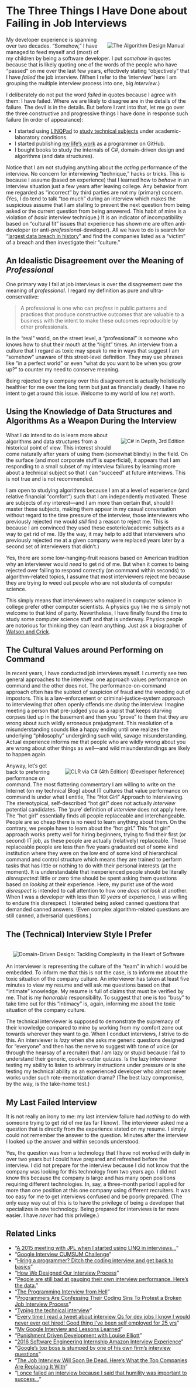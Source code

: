 # The Three Things I Have Done about Failing in Job Interviews

<!-- cSpell:disable -->
<a href="https://www.amazon.com/Algorithm-Design-Manual-Steven-Skiena/dp/1848000693?SubscriptionId=1SW6D7X6ZXXR92KVX0G2&tag=thekintespacec00&linkCode=xm2&camp=2025&creative=165953&creativeASIN=1848000693" target="_blank"><img alt="The Algorithm Design Manual" src="https://images-na.ssl-images-amazon.com/images/I/515GcxK1FFL.jpg" style="float:right;margin:16px;" /></a>
<!-- cSpell:enable -->

My developer experience is spanning over two decades. “Somehow,” I have managed to feed myself and (most) of my children by being a software developer. I put _somehow_ in quotes because that is likely quoting one of the words of the people who have “passed” on me over the last few years, effectively stating “objectively” that I have _failed_ the job interview. (When I refer to the ‘interview’ here I am grouping the multiple interview process into one, big _interview_.)

I deliberately do not put the word _failed_ in quotes because I agree with them: I have failed. Where we are likely to disagree are in the details of the failure. The devil is in the details. But before I rant into that, let me go over the three constructive and progressive things I have done in response such failure (in order of appearance):

* I started using [LINQPad](https://www.linqpad.net/) to [study technical subjects](https://github.com/BryanWilhite/LinqPad) under academic-laboratory conditions.
* I started publishing [my life’s work](https://github.com/BryanWilhite) as a programmer on GitHub.
* I bought books to study the internals of C#, domain-driven design and algorithms (and data structures).

Notice that I am not studying anything about the _acting_ performance of the interview. No concern for interviewing “technique,” hacks or tricks. This is because I assume (based on experience) that I learned how to _behave_ in an interview situation just a few years after leaving college. Any behavior from me regarded as “incorrect” by third parties are not my (primary) concern. (Yes, I do tend to talk “too much” during an interview which makes the suspicious assume that I am stalling to prevent the next question from being asked or the current question from being answered. This habit of mine is a violation of _basic_ interview technique.) It is an indicator of incompatibility based on “cultural fit” issues that experience has shown me are often anti-developer (or anti-_professional_-developer). All we have to do is search for “[largest data breach in history](https://www.bing.com/search?q=largest+data+breach+in+history&qs=n&form=QBLH&sp=-1&pq=largest+data+breach+in+history&sc=2-30&sk=&cvid=20B8AC26C6B64D5F96EB0CC87BF10EB0)” and find the companies listed as a “victim” of a breach and then investigate their “culture.”

## An Idealistic Disagreement over the Meaning of _Professional_

One primary way I fail at job interviews is over the disagreement over the meaning of _professional_. I regard my definition as pure and ultra-conservative:

>A professional is one who can _profess_ in public patterns and practices that produce constructive outcomes that are valuable to a business with the intent to make these outcomes reproducible by other professionals.

In the “real” world, on the street level, a “professional” is someone who knows how to shut their mouth at the “right” times. An interview from a culture that I regard as toxic may speak to me in ways that suggest I am “somehow” unaware of this street-level definition. They may use phrases like “in a perfect world” or even “what do you want to be when you grow up?” to counter my need to conserve meaning.

Being rejected by a company over this disagreement is actually holistically healthier for me over the long term but just as financially deadly. I have no intent to get around this issue. Welcome to my world of low net worth.

## Using the Knowledge of Data Structures and Algorithms As a Weapon During the Interview

<!-- cSpell:disable -->
<a href="https://www.amazon.com/C-Depth-3rd-Jon-Skeet/dp/161729134X?SubscriptionId=1SW6D7X6ZXXR92KVX0G2&tag=thekintespacec00&linkCode=xm2&camp=2025&creative=165953&creativeASIN=161729134X" target="_blank"><img alt="C# in Depth, 3rd Edition" src="https://images-na.ssl-images-amazon.com/images/I/41prHleW6NL.jpg" style="float:right;margin:16px;" /></a>
<!-- cSpell:enable -->

What I _do_ intend to do is learn more about algorithms and data structures from a historical point of view. This interest should come naturally after years of using them (somewhat blindly) in the field. On the surface (and most corporate stuff is superficial), it appears that I am responding to a small subset of my interview failures by learning more about a technical subject so that I can “succeed” at future interviews. This is not true and is not recommended.

I am open to studying algorithms because I am at a level of experience (and relative financial “comfort”) such that I am independently motivated. These are subjects of _my_ interest—and I am more than certain that, should I master these subjects, making them appear in my casual conversation without regard to the time pressure of the interview, those interviewers who previously rejected me would _still_ find a reason to reject me. This is because I am convinced they used these esoteric/academic subjects as a way to get rid of me. (By the way, it may help to add that interviewers who previously rejected me at a given company were replaced years later by a second set of interviewers that didn’t.)

Yes, there are some low-hanging-fruit reasons based on American tradition why an interviewer would _need_ to get rid of me. But when it comes to being rejected over failing to respond correctly (on command within seconds) to algorithm-related topics, I assume that most interviewers reject me because they are trying to weed out people who are not students of computer science.

This simply means that interviewers who majored in computer science in college prefer other computer scientists. A physics guy like me is simply not welcome to that kind of party. Nevertheless, I have finally found the time to study some computer science stuff and that is underway. Physics people are notorious for thinking they can learn anything. Just ask a biographer of [Watson and Crick](http://www.history.com/this-day-in-history/watson-and-crick-discover-chemical-structure-of-dna).

## The Cultural Values around Performing on Command

In recent years, I have conducted job interviews myself. I currently see two general approaches to the interview: one approach values performance on command and the other does not. The performance-on-command approach often has the subtext of suspicion of fraud and the weeding out of impostors. This is a law-enforcement or criminal-justice-system approach to interviewing that often openly offends me _during_ the interview. Imagine meeting a person that pre-judged you as a rapist that keeps starving corpses tied up in the basement and then you “prove” to them that they are wrong about such wildly erroneous prejudgment. This resolution of a misunderstanding sounds like a happy ending until one realizes the underlying “philosophy” undergirding such wild, savage misunderstanding. Actual experience informs me that people who are wildly wrong about you are wrong about other things as well—and wild misunderstandings are likely to happen again.

<!-- cSpell:disable -->
<a href="https://www.amazon.com/CLR-via-4th-Developer-Reference/dp/0735667454?SubscriptionId=1SW6D7X6ZXXR92KVX0G2&tag=thekintespacec00&linkCode=xm2&camp=2025&creative=165953&creativeASIN=0735667454" target="_blank"><img alt="CLR via C# (4th Edition) (Developer Reference)" src="https://images-na.ssl-images-amazon.com/images/I/41zZ5aN3ypL.jpg" style="float:right;margin:16px;" /></a>
<!-- cSpell:enable -->

Anyway, let’s get back to preferring performance on command. The most flattering commentary I am willing to write on the Internet (on my technical Blog) about IT cultures that value performance on command is under what I entitle, The “Hot Girl” Approach to Interviewing. The stereotypical, self-described “hot girl” does not actually _interview_ potential candidates. The ‘pure’ definition of _interview_ does not apply here. The “hot girl” essentially finds all people replaceable and interchangeable. People are so cheap there is no need to learn anything about them. On the contrary, we people have to learn about the “hot girl.” This “hot girl” approach works pretty well for hiring beginners, trying to find their first (or second) IT job, as these people are actually (relatively) replaceable. These replaceable people are less than five years graduated out of some kind institution where they were on the low end of some kind of hierarchical command and control structure which means they are trained to perform tasks that has little or nothing to do with their personal interests (at the moment). It is understandable that inexperienced people should be literally _disrespected_: little or zero time should be spent asking them questions based on _looking_ at their experience. Here, my purist use of the word _disrespect_ is intended to call attention to how one _does not look_ at another. When I was a developer with less than _10 years_ of experience, I was willing to endure this disrespect. I tolerated being asked canned questions that demanded canned answers. (Even complex algorithm-related questions are still canned, adversarial questions.)

## The (Technical) Interview Style I Prefer

<!-- cSpell:disable -->
<a href="https://www.amazon.com/Domain-Driven-Design-Tackling-Complexity-Software/dp/0321125215?SubscriptionId=1SW6D7X6ZXXR92KVX0G2&tag=thekintespacec00&linkCode=xm2&camp=2025&creative=165953&creativeASIN=0321125215" target="_blank"><img alt="Domain-Driven Design: Tackling Complexity in the Heart of Software" src="https://images-na.ssl-images-amazon.com/images/I/51sZW87slRL.jpg" style="float:right;margin:16px;" /></a>
<!-- cSpell:enable -->

An interviewer is representing the culture of the “team” in which I would be embedded. To inform me that this is not the case, is to inform me about the toxic situation of the company culture. An interviewer has taken at least five minutes to view my resume and will ask me questions based on that “intimate” knowledge. My resume is full of claims that must be verified by me. That is my _honorable_ responsibility. To suggest that one is too “busy” to take time out for this “intimacy” is, again, informing me about the toxic situation of the company culture.

The technical interviewer is supposed to demonstrate the supremacy of their knowledge compared to mine by working from my comfort zone out towards wherever they want to go. When I conduct interviews, _I_ strive to do this. An interviewer is _lazy_ when she asks me generic questions designed for “everyone” and then has the nerve to suggest with tone of voice (or through the hearsay of a recruiter) that _I_ am lazy or stupid because I fail to understand their generic, cookie-cutter quizzes. Is the lazy interviewer testing my ability to listen to arbitrary instructions under pressure or is she testing my technical ability as an experienced developer who almost never works under such rote-memorization drama? (The best lazy compromise, by the way, is the take-home test.)

## My Last Failed Interview

It is not really an irony to me: my last interview failure had _nothing_ to do with someone trying to get rid of me (as far I know). The interviewer asked me a question that is directly from the experience stated on my resume. I simply could not remember the answer to the question. Minutes after the interview I looked up the answer and within seconds understood.

Yes, the question was from a technology that I have not worked with daily in over two years but I could have prepared and refreshed before the interview. I did not prepare for the interview because I did not know that the company was looking for this technology from two years ago. I did not know this because the company is large and has many open positions requiring different technologies. In, say, a three-month period I applied for more than one position at this one company using different recruiters. It was too easy for me to get interviews confused and be poorly prepared. (The only easy way out of this is to have the privilege of being a developer that specializes in one technology. Being prepared for interviews is far more easier. I have _never_ had this privilege.)

## Related Links

* “[A 2015 meeting with JPL when I started using LINQ in interviews…](http://songhayblog.azurewebsites.net/entry/a-2015-meeting-with-jpl-when-i-started-using-linq-in-interviews)”
* “[Google Interview CUMSUM Challenge](http://songhayblog.azurewebsites.net/entry/google-interview-cumsum-challenge)”
* “[Hiring a programmer? Ditch the coding interview and get back to basics](https://m.signalvnoise.com/hiring-a-programmer-ditch-the-coding-interview-and-get-back-to-basics-f5c43e369eaf)”
* “[How We Designed Our Interview Process](https://blog.readme.io/how-we-designed-our-interview-process/)”
* “[People are still bad at gauging their own interview performance. Here’s the data.](http://blog.interviewing.io/people-are-still-bad-at-gauging-their-own-interview-performance-heres-the-data/)”
* “[The Programming Interview from Hell](http://pythonforengineers.com/the-programming-interview-from-hell/)”
* “[Programmers Are Confessing Their Coding Sins To Protest a Broken Job Interview Process](https://developers.slashdot.org/story/17/03/01/1643251/programmers-are-confessing-their-coding-sins-to-protest-a-broken-job-interview-process?utm_source=feedly1.0mainlinkanon&utm_medium=feed)”
* “[Typing the technical interview](https://aphyr.com/posts/342-typing-the-technical-interview)”
* “[Every time I read a tweet about interview Qs for dev jobs I know I would never ever get hired! Good thing I've been self employed for 25 yrs](https://twitter.com/julielerman/status/541671152570368000)”
* “[My Google Interview and Lessons Learned](https://medium.com/startup-founder-panel/my-google-interview-and-lessons-learned-43109881c521)”
* “[Punishment Driven Development with Louise Elliott](https://hanselminutes.com/526/punishment-driven-development-with-louise-elliott)”
* “[2016 Software Engineering Internship Amazon Interview Experience](https://modalduality.org/amazon-interview-experience/)”
* “[Google’s top boss is stumped by one of his own firm’s interview questions](http://www.bbc.co.uk/newsbeat/article/38169022/googles-top-boss-is-stumped-by-one-of-his-own-firms-interview-questions)”
* “[The Job Interview Will Soon Be Dead. Here’s What the Top Companies Are Replacing It With](https://www.inc.com/marcel-schwantes/science-81-percent-of-people-lie-in-job-interviews-heres-what-top-companies-are-.html)”
* “[I once failed an interview because I said that humility was important to success…](https://twitter.com/i/web/status/929367789470699520)”
